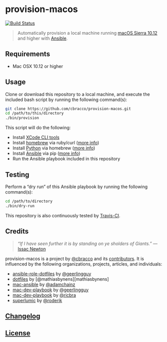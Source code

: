 # provision-macos

[![Build Status](https://travis-ci.org/cbracco/provision-macos.svg?branch=master)][travis-ci-repo]

> Automatically provision a local machine running [macOS Sierra 10.12][macos-sierra] and higher with [Ansible][ansible].

## Requirements

- Mac OSX 10.12 or higher

## Usage

Clone or download this repository to a local machine, and execute the included bash script by running the following command(s):

```bash
git clone https://github.com/cbracco/provision-macos.git
cd /path/to/this/directory
./bin/provision
```

This script will do the following:

- Install [XCode CLI tools][xcode-cli-tools]
- Install [homebrew][homebrew] via ruby/curl ([more info][homebrew])
- Install [Python][python] via homebrew ([more info][python-via-homebrew])
- Install [Ansible][ansible] via pip ([more info][ansible-via-pip])
- Run the Ansible playbook included in this repository

## Testing

Perform a “dry run” of this Ansible playbook by running the following command(s):

```bash
cd /path/to/directory
./bin/dry-run
```

This repository is also continuously tested by [Travis-CI][travis-ci-repo].

## Credits

> *“If I have seen further it is by standing on ye sholders of Giants.”*
> &mdash; [Issac Newton][issac-newton-quote]

provision-macos is a project by [@cbracco][cbracco] and its [contributors][contributors]. It is influenced by the following organizations, projects, articles, and individuals:

- [ansible-role-dotfiles][ansible-role-dotfiles] by [@geerlingguy][geerlingguy]
- [dotfiles][dotfiles-mathiasbynens] by [@mathiasbynens][mathiasbynens]
- [mac-ansible][mac-ansible] by [@adamchainz][adamchainz]
- [mac-dev-playbook][mdp-geerlingguy] by [@geerlingguy][geerlingguy]
- [mac-dev-playbook][mdp-ricbra] by [@ricbra][ricbra]
- [superlumic][superlumic] by [@roderik][roderik]

## [Changelog](CHANGELOG.md)

## [License](LICENSE)

[adamchainz]: https://github.com/adamchainz
[ansible]: https://www.ansible.com
[ansible-role-dotfiles]: https://github.com/geerlingguy/ansible-role-dotfiles
[ansible-via-pip]: https://serverfault.com/a/562350
[cbracco]: https://chrisbracco.com
[contributors]: https://github.com/cbracco/provision-localhost/graphs/contributors
[dotfiles-mathiasbynens]: https://github.com/mathiasbynens/dotfiles
[issac-newton-quote]: https://en.wikipedia.org/wiki/Standing_on_the_shoulders_of_giants
[geerlingguy]: https://github.com/geerlingguy
[homebrew]: http://brew.sh
[mac-ansible]: https://github.com/adamchainz/mac-ansible
[mdp-ricbra]: https://github.com/ricbra/mac-dev-playbook
[mdp-geerlingguy]: https://github.com/geerlingguy/mac-dev-playbook
[macos-sierra]: https://en.wikipedia.org/wiki/MacOS_Sierra
[python]: https://www.python.org
[python-via-homebrew]: https://github.com/Homebrew/brew/blob/master/docs/Homebrew-and-Python.md
[ricbra]: https://github.com/ricbra
[roderik]: https://github.com/roderik
[superlumic]: https://github.com/superlumic/superlumic
[travis-ci-repo]: https://travis-ci.org/cbracco/provision-macos
[xcode-cli-tools]: https://developer.apple.com/xcode/features
